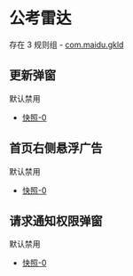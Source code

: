 # 公考雷达

存在 3 规则组 - [com.maidu.gkld](/src/apps/com.maidu.gkld.ts)

## 更新弹窗

默认禁用

- [快照-0](https://i.gkd.li/import/12715215)

## 首页右侧悬浮广告

默认禁用

- [快照-0](https://i.gkd.li/import/12715291)

## 请求通知权限弹窗

默认禁用

- [快照-0](https://i.gkd.li/import/12715250)
